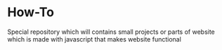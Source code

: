 # How-To
Special repository which will contains small projects or parts of website which is made with javascript that makes website functional
